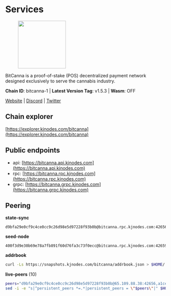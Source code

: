 # Services

<figure><img src="https://raw.githubusercontent.com/kj89/testnet_manuals/main/pingpub/logos/bitcanna.png" width="150" alt=""><figcaption></figcaption></figure>

BitCanna is a proof-of-stake (POS) decentralized payment network designed exclusively to serve the cannabis industry. 

**Chain ID**: bitcanna-1 | **Latest Version Tag**: v1.5.3 | **Wasm**: OFF

[Website](https://www.bitcanna.io) | [Discord](https://discord.gg/9AVrzaVQvs) | [Twitter](https://twitter.com/BitCannaGlobal)




## Chain explorer
[https://explorer.kjnodes.com/bitcanna](https://explorer.kjnodes.com/bitcanna)

## Public endpoints

* api: [https://bitcanna.api.kjnodes.com](https://bitcanna.api.kjnodes.com)
* rpc: [https://bitcanna.rpc.kjnodes.com](https://bitcanna.rpc.kjnodes.com)
* grpc: [https://bitcanna.grpc.kjnodes.com](https://bitcanna.grpc.kjnodes.com)

## Peering

**state-sync**

```text
d9bfa29e0cf9c4ce0cc9c26d98e5d97228f93b0b@bitcanna.rpc.kjnodes.com:42656
```

**seed-node**

```text
400f3d9e30b69e78a7fb891f60d76fa3c73f0ecc@bitcanna.rpc.kjnodes.com:42659
```

**addrbook**
```bash
curl -Ls https://snapshots.kjnodes.com/bitcanna/addrbook.json > $HOME/.bcna/config/addrbook.json
```

**live-peers** (10)
```bash
peers="d9bfa29e0cf9c4ce0cc9c26d98e5d97228f93b0b@65.109.88.38:42656,a1ceb81a5498642753f8600a5c3b9ca056af3051@67.222.144.195:16656,82588f011491c6100d922d133f52fc23460b9231@135.181.67.233:26656,d3796f3f2a179afab1485a672ace3d909cd0eeed@185.137.122.214:26656,104d7ec9d84c8da66b97d50669b8ba58f1b60470@62.171.180.31:26656,751513c7cd42a2565c37ab482bbe66f4d92c2740@136.244.106.130:26656,32b1cf90be5dc6a01dc2684f0bd97bf052690082@144.91.97.191:26656,b587bf827b5f680c417601b536ffbd505c88bb07@193.70.45.106:13056,a66bce0ddb49dcf60a5b83fd94a7bd4d0878f127@154.53.40.9:26656,c124ce0b508e8b9ed1c5b6957f362225659b5343@144.76.177.185:26656"
sed -i -e "s|^persistent_peers *=.*|persistent_peers = \"$peers\"|" $HOME/.bcna/config/config.toml
```
